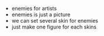 - enemies for artists
- enemies is just a picture 
- we can set several skin for enemies
- just make one figure for each skins
